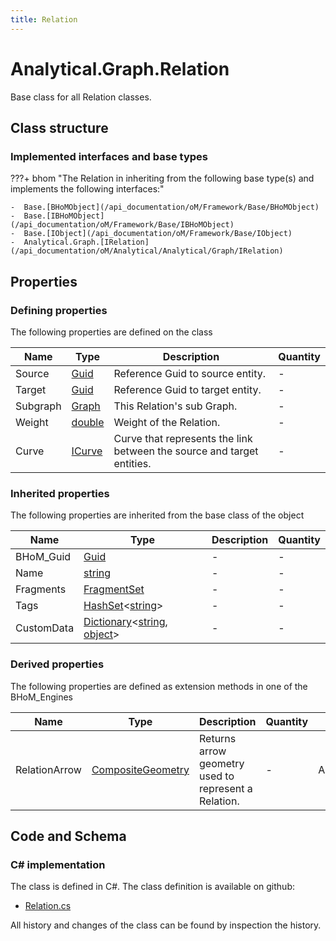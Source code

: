 ```yaml
---
title: Relation
---
```


# Analytical.Graph.Relation

Base class for all Relation classes.

## Class structure

### Implemented interfaces and base types

???+ bhom "The Relation in inheriting from the following base type(s) and implements the following interfaces:"

    -  Base.[BHoMObject](/api_documentation/oM/Framework/Base/BHoMObject)
    -  Base.[IBHoMObject](/api_documentation/oM/Framework/Base/IBHoMObject)
    -  Base.[IObject](/api_documentation/oM/Framework/Base/IObject)
    -  Analytical.Graph.[IRelation](/api_documentation/oM/Analytical/Analytical/Graph/IRelation)


## Properties



### Defining properties

The following properties are defined on the class

| Name             | Type             | Description      | Quantity         |
|------------------|------------------|------------------|------------------|
| Source | [Guid](https://learn.microsoft.com/en-us/dotnet/api/System.Guid?view=netstandard-2.0) | Reference Guid to source entity. | - |
| Target | [Guid](https://learn.microsoft.com/en-us/dotnet/api/System.Guid?view=netstandard-2.0) | Reference Guid to target entity. | - |
| Subgraph | [Graph](/api_documentation/oM/Analytical/Analytical/Graph/Graph) | This Relation's sub Graph. | - |
| Weight | [double](https://learn.microsoft.com/en-us/dotnet/api/System.Double?view=netstandard-2.0) | Weight of the Relation. | - |
| Curve | [ICurve](/api_documentation/oM/Dimensional/Geometry/ICurve) | Curve that represents the link between the source and target entities. | - |


### Inherited properties
The following properties are inherited from the base class of the object

| Name             | Type             | Description      | Quantity         |
|------------------|------------------|------------------|------------------|
| BHoM_Guid | [Guid](https://learn.microsoft.com/en-us/dotnet/api/System.Guid?view=netstandard-2.0) | - | - |
| Name | [string](https://learn.microsoft.com/en-us/dotnet/api/System.String?view=netstandard-2.0) | - | - |
| Fragments | [FragmentSet](/api_documentation/oM/Framework/Base/FragmentSet) | - | - |
| Tags | [HashSet](https://learn.microsoft.com/en-us/dotnet/api/System.Collections.Generic.HashSet-1?view=netstandard-2.0)&lt;[string](https://learn.microsoft.com/en-us/dotnet/api/System.String?view=netstandard-2.0)&gt; | - | - |
| CustomData | [Dictionary](https://learn.microsoft.com/en-us/dotnet/api/System.Collections.Generic.Dictionary-2?view=netstandard-2.0)&lt;[string](https://learn.microsoft.com/en-us/dotnet/api/System.String?view=netstandard-2.0), [object](https://learn.microsoft.com/en-us/dotnet/api/System.Object?view=netstandard-2.0)&gt; | - | - |


### Derived properties

The following properties are defined as extension methods in one of the BHoM_Engines

| Name             | Type             | Description      | Quantity         | Engine           |
|------------------|------------------|------------------|------------------|------------------|
| RelationArrow | [CompositeGeometry](/api_documentation/oM/Dimensional/Geometry/CompositeGeometry) | Returns arrow geometry used to represent a Relation. | - | Analytical_Engine |


## Code and Schema

### C# implementation

The class is defined in C#. The class definition is available on github:

- [Relation.cs](https://github.com/BHoM/BHoM/blob/develop/Analytical_oM/Graph\Relation.cs)

All history and changes of the class can be found by inspection the history.
